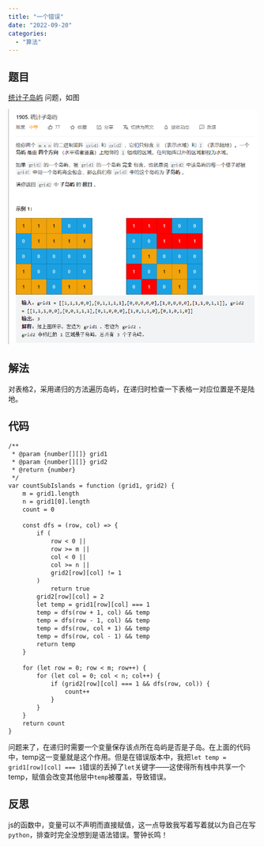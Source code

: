 ```yaml
---
title: "一个错误"
date: "2022-09-20"
categories:
  - "算法"
---
```


## 题目

[统计子岛屿](https://leetcode.cn/problems/count-sub-islands/) 问题，如图

![](images/image-1.png)

## 解法

对表格2，采用递归的方法遍历岛屿，在递归时检查一下表格一对应位置是不是陆地。

## 代码

```
/**
 * @param {number[][]} grid1
 * @param {number[][]} grid2
 * @return {number}
 */
var countSubIslands = function (grid1, grid2) {
	m = grid1.length
	n = grid1[0].length
	count = 0

	const dfs = (row, col) => {
		if (
			row < 0 ||
			row >= m ||
			col < 0 ||
			col >= n ||
			grid2[row][col] != 1
		)
			return true
		grid2[row][col] = 2
		let temp = grid1[row][col] === 1
		temp = dfs(row + 1, col) && temp
		temp = dfs(row - 1, col) && temp
		temp = dfs(row, col + 1) && temp
		temp = dfs(row, col - 1) && temp
		return temp
	}

	for (let row = 0; row < m; row++) {
		for (let col = 0; col < n; col++) {
			if (grid2[row][col] === 1 && dfs(row, col)) {
				count++
			}
		}
	}
	return count
}
```

问题来了，在递归时需要一个变量保存该点所在岛屿是否是子岛。在上面的代码中，temp这一变量就是这个作用。但是在错误版本中，我把`let temp = grid1[row][col] === 1`错误的丢掉了`let`关键字——这使得所有栈中共享一个temp，赋值会改变其他层中`temp`被覆盖，导致错误。

## 反思

js的函数中，变量可以不声明而直接赋值，这一点导致我写着写着就以为自己在写`python`，排查时完全没想到是语法错误。警钟长鸣！
